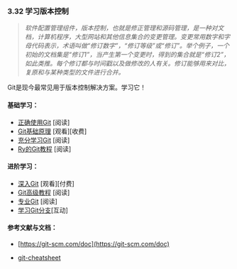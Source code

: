 <!-- 3.32 - Learn Version Control -->
### 3.32 学习版本控制
<!-- A component of software configuration management, version control, also known as revision control or source control, is the management of changes to documents, computer programs, large web sites, and other collections of information. Changes are usually identified by a number or letter code, termed the "revision number," "revision level," or simply "revision." For example, an initial set of files is "revision 1." When the first change is made, the resulting set is "revision 2," and so on. Each revision is associated with a timestamp and the person making the change. Revisions can be compared, restored, and with some types of files, merged. -->
<!-- — Wikipedia -->

> *软件配置管理组件，版本控制，也就是修正管理和源码管理，是一种对文档，计算机程序，大型网站和其他信息集合的变更管理。变更常用数字和字母代码表示，术语叫做“修订数字”，“修订等级”或“修订”。举个例子，一个初始的文档集是“修订1”，当产生第一个变更时，得到的集合就是“修订2”，如此类推。每个修订都与时间戳以及做修改的人有关。修订能够用来对比，复原和与某种类型的文件进行合并。*

<!-- The most common solution used for version control today is Git. Learn it! -->
Git是现今最常见用于版本控制解决方案。学习它！

<!-- General Learning: -->
#### 基础学习：
<!-- Getting Git Right [read] -->
<!-- Git Fundamentals [watch][$] -->
<!-- learn Enough Git [read] -->
<!-- Ry's Git Tutorial [read] -->
- [正确使用Git](https://www.atlassian.com/git/) [阅读]
- [Git基础原理](http://www.pluralsight.com/courses/git-fundamentals) [观看][收费]
- [充分学习Git](https://www.learnenough.com/git-tutorial) [阅读]
- [Ry的Git教程](https://www.amazon.com/Rys-Git-Tutorial-Ryan-Hodson-ebook/dp/B00QFIA5OC) [阅读]

<!-- Mastering: -->
#### 进阶学习：
<!-- Git In-depth [watch][$]
Advanced Git Tutorials [read]
Pro Git [read]
Learn Git Branching [interact] -->

- [深入Git](https://frontendmasters.com/courses/git-in-depth/) [观看][付费]
- [Git高级教程](https://www.atlassian.com/git/tutorials/advanced-overview/) [阅读]
- [专业Git](http://git-scm.com/book/en/v2) [阅读]
- [学习Git分支](http://learngitbranching.js.org/)[互动]

<!-- References/Docs: -->
#### 参考文献与文档：
<!-- https://git-scm.com/doc -->
- [https://git-scm.com/doc](https://git-scm.com/doc)
<!-- git-cheatsheet -->
- [git-cheatsheet](https://gist.github.com/eashish93/3eca6a90fef1ea6e586b7ec211ff72a5)